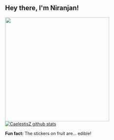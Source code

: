 <h2>Hey there, I'm Niranjan! </h2>

<img align="left" src='https://64.media.tumblr.com/8de9e4d31a132f7617ecc05e6a0f8807/tumblr_nd048m6QFH1tqptlzo1_500.gifv' width="340">

[![CaelestisZ github stats](https://github-readme-stats.vercel.app/api?username=CaelestisZ)](https://github.com/CaelestisZ)

<b>Fun fact:</b> The stickers on fruit are… edible!

<!--
**CaelestisZ/CaelestisZ** is a ✨ _special_ ✨ repository because its `README.md` (this file) appears on your GitHub profile.

Here are some ideas to get you started:

- 🔭 I’m currently working on ...
- 🌱 I’m currently learning ...
- 👯 I’m looking to collaborate on ...
- 🤔 I’m looking for help with ...
- 💬 Ask me about ...
- 📫 How to reach me: ...
- 😄 Pronouns: ...
- ⚡ Fun fact: ...
-->
